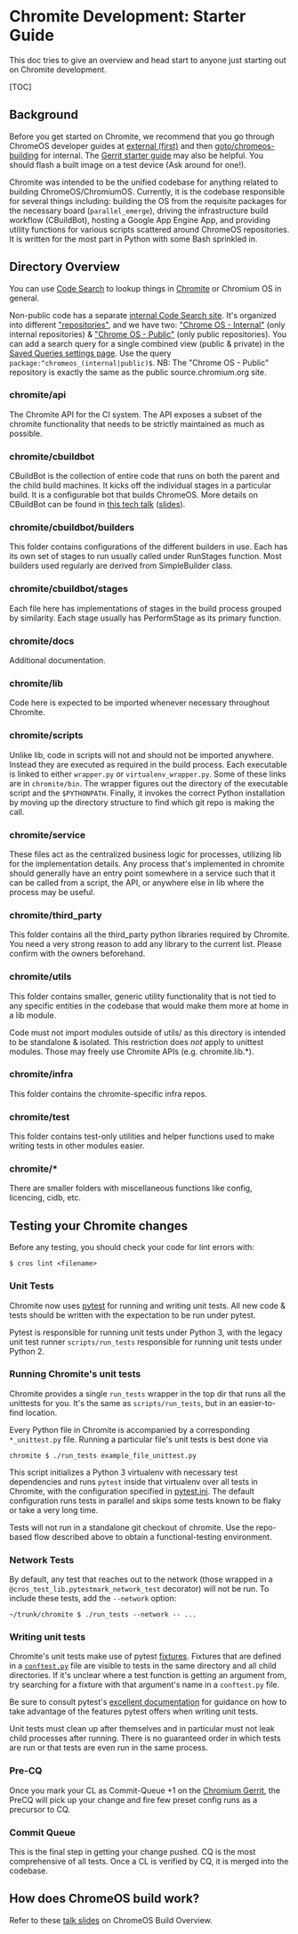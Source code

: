 # Chromite Development: Starter Guide

This doc tries to give an overview and head start to anyone just starting out on
Chromite development.

[TOC]

## Background

Before you get started on Chromite, we recommend that you go through ChromeOS
developer guides at
[external (first)](https://chromium.googlesource.com/chromiumos/docs/+/HEAD/developer_guide.md)
and then [goto/chromeos-building](http://goto/chromeos-building) for internal.
The
[Gerrit starter guide](https://sites.google.com/a/google.com/android/development/repo-gerrit-git-workflow)
may also be helpful. You should flash a built image on a test device (Ask around
for one!).

Chromite was intended to be the unified codebase for anything related to
building ChromeOS/ChromiumOS. Currently, it is the codebase responsible for
several things including: building the OS from the requisite packages for the
necessary board (`parallel_emerge`), driving the infrastructure build workflow
(CBuildBot), hosting a Google App Engine App, and providing utility functions
for various scripts scattered around ChromeOS repositories. It is written for
the most part in Python with some Bash sprinkled in.

## Directory Overview

You can use
[Code Search](https://source.chromium.org/chromiumos/chromiumos/codesearch/)
to lookup things in
[Chromite](https://source.chromium.org/chromiumos/chromiumos/codesearch/+/HEAD:chromite/)
or Chromium OS in general.

Non-public code has a separate
[internal Code Search site](https://source.corp.google.com/).
It's organized into different ["repositories"](https://source.corp.google.com/repos),
and we have two:
["Chrome OS - Internal"](https://source.corp.google.com/chromeos_internal) (only
internal repositories) &
["Chrome OS - Public"](https://source.corp.google.com/chromeos_public) (only
public repositories).
You can add a search query for a single combined view (public & private) in the
[Saved Queries settings page](https://source.corp.google.com/settings/savedqueries).
Use the query `package:^chromeos_(internal|public)$`.
NB: The "Chrome OS - Public" repository is exactly the same as the public
source.chromium.org site.

### chromite/api

The Chromite API for the CI system. The API exposes a subset of the chromite
functionality that needs to be strictly maintained as much as possible.

### chromite/cbuildbot

CBuildBot is the collection of entire code that runs on both the parent and the
child build machines. It kicks off the individual stages in a particular build.
It is a configurable bot that builds ChromeOS. More details on CBuildBot can be
found in
[this tech talk](https://drive.google.com/a/google.com/file/d/0BwPS_JpKyELWR2k0Z3JSWUhPSEE/view)
([slides](https://docs.google.com/presentation/d/1nUZFCAADgPp48SmrAFZVV_ngR27BdhKjL32nyu_hbOo/edit#slide=id.i0)).

### chromite/cbuildbot/builders

This folder contains configurations of the different builders in use. Each has
its own set of stages to run usually called under RunStages function. Most
builders used regularly are derived from SimpleBuilder class.

### chromite/cbuildbot/stages

Each file here has implementations of stages in the build process grouped by
similarity. Each stage usually has PerformStage as its primary function.

### chromite/docs

Additional documentation.

### chromite/lib

Code here is expected to be imported whenever necessary throughout Chromite.

### chromite/scripts

Unlike lib, code in scripts will not and should not be imported anywhere.
Instead they are executed as required in the build process. Each executable is
linked to either `wrapper.py` or `virtualenv_wrapper.py`. Some of these links
are in `chromite/bin`. The wrapper figures out the directory of the executable
script and the `$PYTHONPATH`. Finally, it invokes the correct Python
installation by moving up the directory structure to find which git repo is
making the call.

### chromite/service

These files act as the centralized business logic for processes, utilizing lib
for the implementation details. Any process that's implemented in chromite
should generally have an entry point somewhere in a service such that it can be
called from a script, the API, or anywhere else in lib where the process may be
useful.

### chromite/third_party

This folder contains all the third_party python libraries required by Chromite.
You need a very strong reason to add any library to the current list. Please
confirm with the owners beforehand.

### chromite/utils

This folder contains smaller, generic utility functionality that is not tied to
any specific entities in the codebase that would make them more at home in a lib
module.

Code must not import modules outside of utils/ as this directory is intended to
be standalone & isolated. This restriction does *not* apply to unittest modules.
Those may freely use Chromite APIs (e.g. chromite.lib.*).

### chromite/infra

This folder contains the chromite-specific infra repos.

### chromite/test

This folder contains test-only utilities and helper functions used to make
writing tests in other modules easier.

### chromite/*

There are smaller folders with miscellaneous functions like config, licencing,
cidb, etc.

## Testing your Chromite changes

Before any testing, you should check your code for lint errors with:

```shell
$ cros lint <filename>
```

### Unit Tests

Chromite now uses [pytest](https://docs.pytest.org/en/latest/) for running and
writing unit tests. All new code & tests should be written with the expectation
to be run under pytest.

Pytest is responsible for running unit tests under Python 3, with the legacy
unit test runner `scripts/run_tests` responsible for running unit tests under
Python 2.

### Running Chromite's unit tests

Chromite provides a single `run_tests` wrapper in the top dir that runs all the
unittests for you.
It's the same as `scripts/run_tests`, but in an easier-to-find location.

Every Python file in Chromite is accompanied by a corresponding `*_unittest.py`
file. Running a particular file's unit tests is best done via
```shell
chromite $ ./run_tests example_file_unittest.py
```

This script initializes a Python 3 virtualenv with necessary test dependencies
and runs `pytest` inside that virtualenv over all tests in Chromite, with the
configuration specified in [pytest.ini](./pytest.ini). The default configuration
runs tests in parallel and skips some tests known to be flaky or take a very
long time.

Tests will not run in a standalone git checkout of chromite. Use the repo-based
flow described above to obtain a functional-testing environment.

### Network Tests

By default, any test that reaches out to the network (those wrapped in a
`@cros_test_lib.pytestmark_network_test` decorator) will not be run. To include
these tests, add the `--network` option:
```shell
~/trunk/chromite $ ./run_tests --network -- ...
```

### Writing unit tests

Chromite's unit tests make use of pytest
[fixtures](https://doc.pytest.org/en/latest/fixture.html). Fixtures that are
defined in a
[`conftest.py`](https://doc.pytest.org/en/latest/fixture.html#conftest-py-sharing-fixture-functions)
file are visible to tests in the same directory and all child directories. If
it's unclear where a test function is getting an argument from, try searching
for a fixture with that argument's name in a `conftest.py` file.

Be sure to consult pytest's
[excellent documentation](https://doc.pytest.org/en/latest/contents.html) for
guidance on how to take advantage of the features pytest offers when writing
unit tests.

Unit tests must clean up after themselves and in particular must not leak child
processes after running. There is no guaranteed order in which tests are run or
that tests are even run in the same process.

### Pre-CQ

Once you mark your CL as Commit-Queue +1 on the
[Chromium Gerrit](https://chromium-review.googlesource.com), the PreCQ will pick
up your change and fire few preset config runs as a precursor to CQ.

### Commit Queue

This is the final step in getting your change pushed. CQ is the most
comprehensive of all tests. Once a CL is verified by CQ, it is merged into the codebase.

## How does ChromeOS build work?

Refer to these
[talk slides](https://docs.google.com/presentation/d/1q8POSy8-LgqVvZu37KeXdd2-6F_4CpnfPzqu1fDlnW4)
on ChromeOS Build Overview.

